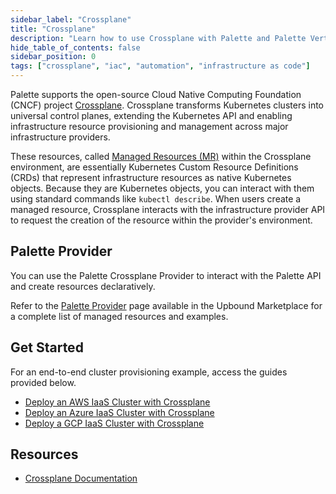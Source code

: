 ```yaml
---
sidebar_label: "Crossplane"
title: "Crossplane"
description: "Learn how to use Crossplane with Palette and Palette VerteX."
hide_table_of_contents: false
sidebar_position: 0
tags: ["crossplane", "iac", "automation", "infrastructure as code"]
---
```


Palette supports the open-source Cloud Native Computing Foundation (CNCF) project
[Crossplane](https://www.crossplane.io/). Crossplane transforms Kubernetes clusters into universal control planes,
extending the Kubernetes API and enabling infrastructure resource provisioning and management across major
infrastructure providers.

These resources, called
[Managed Resources (MR)](https://docs.crossplane.io/latest/concepts/managed-resources/#managed-resource-fields) within
the Crossplane environment, are essentially Kubernetes Custom Resource Definitions (CRDs) that represent infrastructure
resources as native Kubernetes objects. Because they are Kubernetes objects, you can interact with them using standard
commands like `kubectl describe`. When users create a managed resource, Crossplane interacts with the infrastructure
provider API to request the creation of the resource within the provider's environment.

## Palette Provider

You can use the Palette Crossplane Provider to interact with the Palette API and create resources declaratively.

Refer to the [Palette Provider](https://marketplace.upbound.io/providers/crossplane-contrib/provider-palette/v0.12.0)
page available in the Upbound Marketplace for a complete list of managed resources and examples.

## Get Started

For an end-to-end cluster provisioning example, access the guides provided below.

- [Deploy an AWS IaaS Cluster with Crossplane](./deploy-cluster-aws-crossplane.md)
- [Deploy an Azure IaaS Cluster with Crossplane](./deploy-cluster-azure-crossplane.md)
- [Deploy a GCP IaaS Cluster with Crossplane](./deploy-cluster-gcp-crossplane.md)

## Resources

- [Crossplane Documentation](https://docs.crossplane.io/latest/)
